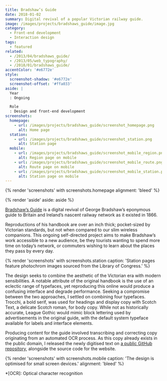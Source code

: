 ```yaml
---
title: Bradshaw’s Guide
date: 2018-01-02
summary: Digital revival of a popular Victorian railway guide.
image: /images/projects/bradshaws_guide/image.jpg
category:
  - Front-end development
  - Interaction design
tags:
  - featured
related:
  - /2013/04/bradshaws_guide/
  - /2013/05/web_typography/
  - /2018/01/bradshaws_guide/
accentColor: '#e6772e'
style:
  screenshot-shadow: '#e6772e'
  screenshot-offset: '#ffa033'
aside: |
  Year
  : Ongoing

  Role
  : Design and front-end development
screenshots:
  homepage:
    - url: /images/projects/bradshaws_guide/screenshot_homepage.png
      alt: Home page
  station:
    - url: /images/projects/bradshaws_guide/screenshot_station.png
      alt: Station page
  mobile:
    - url: /images/projects/bradshaws_guide/screenshot_mobile_region.png
      alt: Region page on mobile
    - url: /images/projects/bradshaws_guide/screenshot_mobile_route.png
      alt: Route page on mobile
    - url: /images/projects/bradshaws_guide/screenshot_mobile_station.png
      alt: Station page on mobile
---
```

{% render 'screenshots' with screenshots.homepage
  alignment: 'bleed'
%}

{% render 'aside'
  aside: aside
%}

[Bradshaw’s Guide][1] is a digital revival of George Bradshaw’s eponymous guide to Britain and Ireland’s nascent railway network as it existed in 1866.

Reproductions of his handbook are over an inch thick; pocket-sized by Victorian standards, but not when compared to our slim wireless companions. This ongoing self-directed project aims to make Bradshaw’s work accessible to a new audience, be they tourists wanting to spend more time on today’s network, or commuters wishing to learn about the places they pass by every day.

{% render 'screenshots' with screenshots.station
  caption: 'Station pages feature photochrom images sourced from the Library of Congress.'
%}

The design seeks to combine the aesthetic of the Victorian era with modern sensibilities. A notable attribute of the original handbook is the use of an eclectic range of typefaces, yet reproducing this online would produce a confusing interface and degrade performance. Seeking a compromise between the two approaches, I settled on combining four typefaces. Trocchi, a bold serif, was used for headings and display copy with Scotch Text, a delicate Scotch roman, for body copy. While not as historically accurate, League Gothic would mimic block lettering used by advertisements in the original guide, with the default system typeface available for labels and interface elements.

Producing content for the guide involved transcribing and correcting copy originating from an automated OCR process. As this copy already exists in the public domain, I released the newly digitised text on [a public GitHub repository][2], alongside the source code for the website.

{% render 'screenshots' with screenshots.mobile
  caption: 'The design is optimised for small screen devices.'
  alignment: 'bleed'
%}

[1]: https://bradshaws.guide
[2]: https://github.com/bradshawsguide

*[OCR]: Optical character recognition
